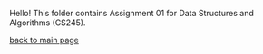 Hello! This folder contains Assignment 01 for Data Structures and Algorithms (CS245).

[back to main page](https://github.com/shooby-d/projects) 
